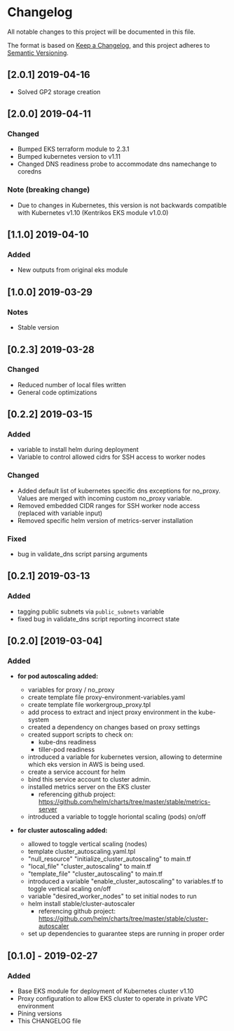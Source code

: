 # Changelog
All notable changes to this project will be documented in this file.

The format is based on [Keep a Changelog](https://keepachangelog.com/en/1.0.0/),
and this project adheres to [Semantic Versioning](https://semver.org/spec/v2.0.0.html).

## [2.0.1] 2019-04-16
- Solved GP2 storage creation

## [2.0.0] 2019-04-11
### Changed
- Bumped EKS terraform module to 2.3.1
- Bumped kubernetes version to v1.11
- Changed DNS readiness probe to accommodate dns namechange to coredns
### Note (breaking change)
- Due to changes in Kubernetes, this version is not backwards compatible with Kubernetes v1.10 (Kentrikos EKS module v1.0.0)
  
## [1.1.0] 2019-04-10
### Added
- New outputs from original eks module

## [1.0.0] 2019-03-29
### Notes
- Stable version

## [0.2.3] 2019-03-28
### Changed
- Reduced number of local files written
- General code optimizations

## [0.2.2] 2019-03-15
### Added
- variable to install helm during deployment
- Variable to control allowed cidrs for SSH access to worker nodes

### Changed
- Added default list of kubernetes specific dns exceptions for no_proxy. Values are merged with incoming custom no_proxy variable.
- Removed embedded CIDR ranges for SSH worker node access (replaced with variable input)
- Removed specific helm version of metrics-server installation

### Fixed
- bug in validate_dns script parsing arguments

## [0.2.1] 2019-03-13
### Added
- tagging public subnets via `public_subnets` variable
- fixed bug in validate_dns script reporting incorrect state

## [0.2.0] [2019-03-04]
### Added
- **for pod autoscaling added:**
  - variables for proxy / no_proxy
  - create template file proxy-environment-variables.yaml
  - create template file workergroup_proxy.tpl
  - add process to extract and inject proxy environment in the kube-system 
  - created a dependency on changes based on proxy settings
  - created support scripts to check on:
    - kube-dns readiness
    - tiller-pod readiness
  - introduced a variable for kubernetes version, allowing to determine which eks version in AWS is being used.
  - create a service account for helm
  - bind this service account to cluster admin.
  - installed metrics server on the EKS cluster
    - referencing github project: https://github.com/helm/charts/tree/master/stable/metrics-server
  - introduced a variable to toggle horiontal scaling (pods) on/off

- **for cluster autoscaling added:**
  - allowed to toggle vertical scaling (nodes)
  - template cluster_autoscaling.yaml.tpl
  - "null_resource" "initialize_cluster_autoscaling" to main.tf
  - "local_file" "cluster_autoscaling" to main.tf
  - "template_file" "cluster_autoscaling" to main.tf
  - introduced a variable "enable_cluster_autoscaling" to variables.tf to toggle vertical scaling on/off
  - variable "desired_worker_nodes" to set initial nodes to run
  - helm install stable/cluster-autoscaler
    - referencing github project: https://github.com/helm/charts/tree/master/stable/cluster-autoscaler
  - set up dependencies to guarantee steps are running in proper order


## [0.1.0] - 2019-02-27
### Added
- Base EKS module for deployment of Kubernetes cluster v1.10
- Proxy configuration to allow EKS cluster to operate in private VPC environment
- Pining versions
- This CHANGELOG file



